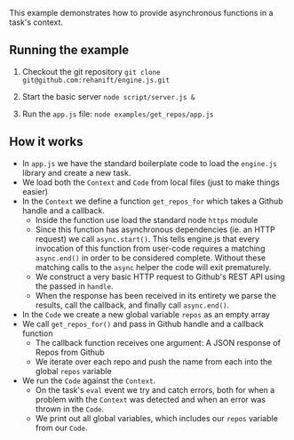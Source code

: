 This example demonstrates how to provide asynchronous functions in a task's context.

Running the example
-------------------
1. Checkout the git repository `git clone git@github.com:rehanift/engine.js.git`

2. Start the basic server `node script/server.js &`

3. Run the `app.js` file: `node examples/get_repos/app.js`


How it works
------------
- In `app.js` we have the standard boilerplate code to load the
  `engine.js` library and create a new task.
- We load both the `Context` and `Code` from local files (just to make
  things easier)
- In the `Context` we define a function `get_repos_for` which takes a
  Github handle and a callback. 
  - Inside the function use load the standard node `https` module
  - Since this function has asynchronous dependencies (ie. an HTTP
    request) we call `async.start()`. This tells engine.js that every
    invocation of this function from user-code requires a matching
    `async.end()` in order to be considered complete. Without these
    matching calls to the `async` helper the code will exit
    prematurely.
  - We construct a very basic HTTP request to Github's REST API using
    the passed in `handle`.
  - When the response has been received in its entirety we parse the
    results, call the callback, and finally call `async.end()`.
- In the `Code` we create a new global variable `repos` as an empty
  array
- We call `get_repos_for()` and pass in Github handle and a callback
  function
  - The callback function receives one argument: A JSON response of
    Repos from Github
  - We iterate over each repo and push the name from each into the
    global `repos` variable
- We run the `Code` against the `Context`.
  - On the task's `eval` event we try and catch errors, both for when
    a problem with the `Context` was detected and when an error was
    thrown in the `Code`.
  - We print out all global variables, which includes our `repos`
    variable from our `Code`.
